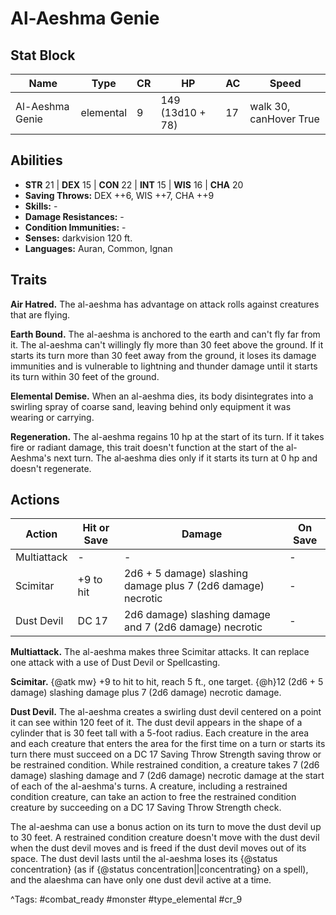 # Al-Aeshma Genie

## Stat Block

| Name | Type | CR | HP | AC | Speed |
|------|------|----|----|----|-------|
| Al-Aeshma Genie | elemental | 9 | 149 (13d10 + 78) | 17 | walk 30, canHover True |

## Abilities

- **STR** 21 | **DEX** 15 | **CON** 22 | **INT** 15 | **WIS** 16 | **CHA** 20
- **Saving Throws:** DEX ++6, WIS ++7, CHA ++9  
- **Skills:** -  
- **Damage Resistances:** -  
- **Condition Immunities:** -  
- **Senses:** darkvision 120 ft.  
- **Languages:** Auran, Common, Ignan

## Traits

**Air Hatred.** The al-aeshma has advantage on attack rolls against creatures that are flying.

**Earth Bound.** The al-aeshma is anchored to the earth and can't fly far from it. The al-aeshma can't willingly fly more than 30 feet above the ground. If it starts its turn more than 30 feet away from the ground, it loses its damage immunities and is vulnerable to lightning and thunder damage until it starts its turn within 30 feet of the ground.

**Elemental Demise.** When an al-aeshma dies, its body disintegrates into a swirling spray of coarse sand, leaving behind only equipment it was wearing or carrying.

**Regeneration.** The al-aeshma regains 10 hp at the start of its turn. If it takes fire or radiant damage, this trait doesn't function at the start of the al-Aeshma's next turn. The al‑aeshma dies only if it starts its turn at 0 hp and doesn't regenerate.


## Actions

| Action | Hit or Save | Damage | On Save |
|--------|--------------|--------|----------|
| Multiattack | - | - | - |
| Scimitar | +9 to hit | 2d6 + 5 damage) slashing damage plus 7 (2d6 damage) necrotic | - |
| Dust Devil | DC 17 | 2d6 damage) slashing damage and 7 (2d6 damage) necrotic | - |

**Multiattack.** The al-aeshma makes three Scimitar attacks. It can replace one attack with a use of Dust Devil or Spellcasting.

**Scimitar.** {@atk mw} +9 to hit to hit, reach 5 ft., one target. {@h}12 (2d6 + 5 damage) slashing damage plus 7 (2d6 damage) necrotic damage.

**Dust Devil.** The al-aeshma creates a swirling dust devil centered on a point it can see within 120 feet of it. The dust devil appears in the shape of a cylinder that is 30 feet tall with a 5-foot radius. Each creature in the area and each creature that enters the area for the first time on a turn or starts its turn there must succeed on a DC 17 Saving Throw Strength saving throw or be restrained condition. While restrained condition, a creature takes 7 (2d6 damage) slashing damage and 7 (2d6 damage) necrotic damage at the start of each of the al-aeshma's turns. A creature, including a restrained condition creature, can take an action to free the restrained condition creature by succeeding on a DC 17 Saving Throw Strength check.

The al-aeshma can use a bonus action on its turn to move the dust devil up to 30 feet. A restrained condition creature doesn't move with the dust devil when the dust devil moves and is freed if the dust devil moves out of its space. The dust devil lasts until the al-aeshma loses its {@status concentration} (as if {@status concentration||concentrating} on a spell), and the alaeshma can have only one dust devil active at a time.


^Tags: #combat_ready #monster #type_elemental #cr_9